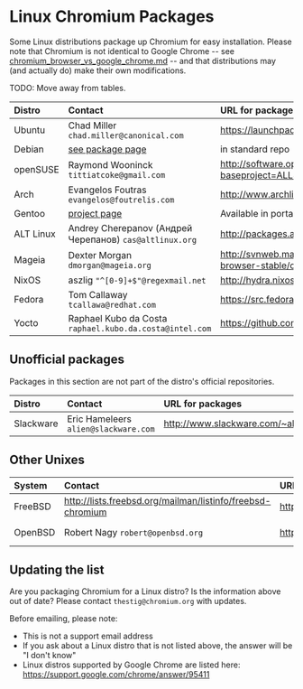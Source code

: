 # Linux Chromium Packages

Some Linux distributions package up Chromium for easy installation. Please note
that Chromium is not identical to Google Chrome -- see
[chromium_browser_vs_google_chrome.md](chromium_browser_vs_google_chrome.md) --
and that distributions may (and actually do) make their own modifications.

TODO: Move away from tables.

| **Distro** | **Contact** | **URL for packages** | **URL for distro-specific patches** |
|:-----------|:------------|:---------------------|:------------------------------------|
| Ubuntu     | Chad Miller `chad.miller@canonical.com` | https://launchpad.net/ubuntu/+source/chromium-browser | https://code.launchpad.net/ubuntu/+source/chromium-browser |
| Debian     | [see package page](http://packages.debian.org/sid/chromium) | in standard repo     | [debian patch tracker](http://patch-tracker.debian.org/package/chromium-browser/) |
| openSUSE   | Raymond Wooninck  `tittiatcoke@gmail.com` | http://software.opensuse.org/search?baseproject=ALL&p=1&q=chromium | ??                                  |
| Arch       | Evangelos Foutras `evangelos@foutrelis.com` | http://www.archlinux.org/packages/extra/x86_64/chromium/ | [link](http://projects.archlinux.org/svntogit/packages.git/tree/trunk?h=packages/chromium) |
| Gentoo     | [project page](http://www.gentoo.org/proj/en/desktop/chromium/index.xml) | Available in portage, [www-client/chromium](http://packages.gentoo.org/package/www-client/chromium) | http://sources.gentoo.org/viewcvs.py/gentoo-x86/www-client/chromium/files/ |
| ALT Linux  | Andrey Cherepanov (Андрей Черепанов) `cas@altlinux.org` | http://packages.altlinux.org/en/Sisyphus/srpms/chromium | http://git.altlinux.org/gears/c/chromium.git?a=tree |
| Mageia     | Dexter Morgan `dmorgan@mageia.org` | http://svnweb.mageia.org/packages/cauldron/chromium-browser-stable/current/SPECS/ | http://svnweb.mageia.org/packages/cauldron/chromium-browser-stable/current/SOURCES/ |
| NixOS      | aszlig `"^[0-9]+$"@regexmail.net` | http://hydra.nixos.org/search?query=pkgs.chromium | https://github.com/NixOS/nixpkgs/tree/master/pkgs/applications/networking/browsers/chromium |
| Fedora     | Tom Callaway `tcallawa@redhat.com` | https://src.fedoraproject.org/rpms/chromium/ | https://src.fedoraproject.org/rpms/chromium/tree/master |
| Yocto      | Raphael Kubo da Costa `raphael.kubo.da.costa@intel.com` | https://github.com/OSSystems/meta-browser | https://github.com/OSSystems/meta-browser/tree/master/recipes-browser/chromium/files |

## Unofficial packages

Packages in this section are not part of the distro's official repositories.

| **Distro** | **Contact** | **URL for packages** | **URL for distro-specific patches** |
|:-----------|:------------|:---------------------|:------------------------------------|
| Slackware  | Eric Hameleers `alien@slackware.com` | http://www.slackware.com/~alien/slackbuilds/chromium/ | http://www.slackware.com/~alien/slackbuilds/chromium/ |

## Other Unixes

| **System** | **Contact** | **URL for packages** | **URL for patches** |
|:-----------|:------------|:---------------------|:--------------------|
| FreeBSD    | http://lists.freebsd.org/mailman/listinfo/freebsd-chromium | http://wiki.freebsd.org/Chromium | https://svnweb.freebsd.org/ports/head/www/chromium/files/ |
| OpenBSD    | Robert Nagy `robert@openbsd.org` | http://openports.se/www/chromium | http://www.openbsd.org/cgi-bin/cvsweb/ports/www/chromium/patches/ |

## Updating the list

Are you packaging Chromium for a Linux distro? Is the information above out of
date? Please contact `thestig@chromium.org` with updates.

Before emailing, please note:

*   This is not a support email address
*   If you ask about a Linux distro that is not listed above, the answer will be
    "I don't know"
*   Linux distros supported by Google Chrome are listed here:
    https://support.google.com/chrome/answer/95411
